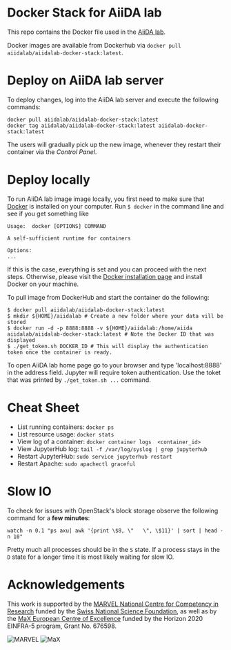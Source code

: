 # Docker Stack for AiiDA lab

This repo contains the Docker file used in the [AiiDA lab](https://www.materialscloud.org/aiidalab).

Docker images are available from Dockerhub via `docker pull aiidalab/aiidalab-docker-stack:latest`.

# Deploy on AiiDA lab server

To deploy changes, log into the AiiDA lab server and execute the following commands:
```
docker pull aiidalab/aiidalab-docker-stack:latest
docker tag aiidalab/aiidalab-docker-stack:latest aiidalab-docker-stack:latest
```
The users will gradually pick up the new image, whenever they restart their container via the _Control Panel_.

# Deploy locally

To run AiiDA lab image image locally, you first need to make sure that [Docker](https://www.docker.com/) is installed on your computer. Run `$ docker` in the command line and see if you get something like
```
Usage:	docker [OPTIONS] COMMAND

A self-sufficient runtime for containers

Options:
...
```

If this is the case, everything is set and you can proceed with the next steps. Otherwise, please visit the [Docker installation page](http://www.docker.com/install) and install Docker on your machine.

To pull image from DockerHub and start the container do the following:
```
$ docker pull aiidalab/aiidalab-docker-stack:latest
$ mkdir ${HOME}/aiidalab # Create a new folder where your data vill be stored
$ docker run -d -p 8888:8888 -v ${HOME}/aiidalab:/home/aiida aiidalab/aiidalab-docker-stack:latest # Note the Docker ID that was displayed
$ ./get_token.sh DOCKER_ID # This will display the authentication token once the container is ready.
```

To open AiiDA lab home page go to your browser and type 'localhost:8888' in the address field. Jupyter will require token authentication.
Use the toket that was printed by `./get_token.sh ...` command.

# Cheat Sheet

- List running containers: `docker ps`
- List resource usage: `docker stats`
- View log of a container: `docker container logs  <container_id>`
- View JupyterHub log: `tail -f /var/log/syslog | grep jupyterhub`
- Restart JupyterHub: `sudo service jupyterhub restart`
- Restart Apache: `sudo apachectl graceful`

# Slow IO

To check for issues with OpenStack's block storage observe the following command for a **few minutes**:
```
watch -n 0.1 "ps axu| awk '{print \$8, \"   \", \$11}' | sort | head -n 10"
```
Pretty much all processes should be in the `S` state. If a process stays in the `D` state for a longer time it is most likely waiting for slow IO.



# Acknowledgements

This work is supported by the [MARVEL National Centre for Competency in Research](<http://nccr-marvel.ch>)
funded by the [Swiss National Science Foundation](<http://www.snf.ch/en>), as well as by the [MaX
European Centre of Excellence](<http://www.max-centre.eu/>) funded by the Horizon 2020 EINFRA-5 program,
Grant No. 676598.

![MARVEL](miscellaneous/logos/MARVEL.png)
![MaX](miscellaneous/logos/MaX.png)

